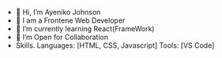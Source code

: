 - 👋 Hi, I’m Ayeniko Johnson
- 👀 I am a Frontene Web Developer
- 🌱 I’m currently learning React(FrameWork)
- 💞️ I’m Open for Collaboration
- Skills.
  Languages: [HTML, CSS, Javascript]
  Tools:     [VS Code]


<!---
Johnkay21/Johnkay21 is a ✨ special ✨ repository because its `README.md` (this file) appears on your GitHub profile.
You can click the Preview link to take a look at your changes.
--->
